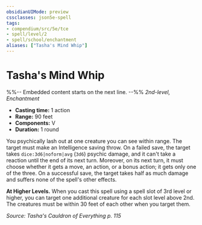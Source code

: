 ```yaml
---
obsidianUIMode: preview
cssclasses: json5e-spell
tags:
- compendium/src/5e/tce
- spell/level/2
- spell/school/enchantment
aliases: ["Tasha's Mind Whip"]
---
```

# Tasha's Mind Whip
%%-- Embedded content starts on the next line. --%%
*2nd-level, Enchantment*  

- **Casting time:** 1 action
- **Range:** 90 feet
- **Components:** V
- **Duration:** 1 round

You psychically lash out at one creature you can see within range. The target must make an Intelligence saving throw. On a failed save, the target takes `dice:3d6|noform|avg` (`3d6`) psychic damage, and it can't take a reaction until the end of its next turn. Moreover, on its next turn, it must choose whether it gets a move, an action, or a bonus action; it gets only one of the three. On a successful save, the target takes half as much damage and suffers none of the spell's other effects.

**At Higher Levels.** When you cast this spell using a spell slot of 3rd level or higher, you can target one additional creature for each slot level above 2nd. The creatures must be within 30 feet of each other when you target them.

*Source: Tasha's Cauldron of Everything p. 115*